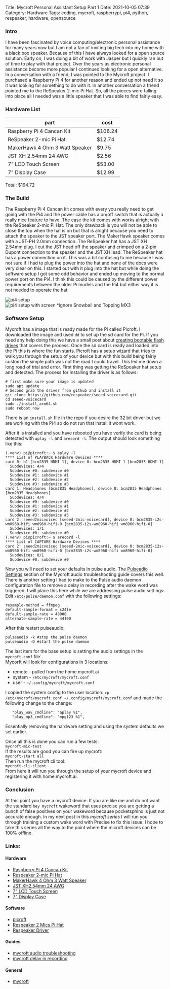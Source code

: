 Title: Mycroft Personal Assistant Setup Part 1
Date: 2021-10-05 07:39
Category: Hardware
Tags: coding, mycroft, raspberrypi, pi4, python, respeaker, hardware, opensource

### Intro
I have been fascinated by voice computing/electronic personal assistance for many years now but I am not a fan of inviting big tech into my home with a black box speaker. Because of this I have always looked for a open source solution.
Early on, I was doing a bit of work with Jasper but I quickly ran out of time to play with that project. Over the years as electronic personal assistance become more popular I continued looking for a open alternative.
In a conversation with a friend, I was pointed to the Mycroft project. I purchased a Raspberry Pi 4 for another reason and ended up not need it so it was looking for something to do with it. In another 
conversation a friend pointed me to the ReSpeaker 2-mic Pi Hat. So, all the pieces were falling into place all I needed was a little speaker that I was able to find fairly easy. 

### Hardware List
| part                            | cost    |
|---------------------------------|---------|
| Raspberry Pi 4 Cancan Kit       | $106.24 |
| ReSpeaker 2-mic Pi Hat          | $12.74  |  
| MakerHawk 4 Ohm 3 Watt Speaker  | $9.75   |
| JST XH 2.54mm 24 AWG            | $2.56   |
| 7" LCD Touch Screen             | $53.00  |
| 7" Display Case                 | $12.99  |

Total: $194.72

### The Build
The Raspberry Pi 4 Cancan kit comes with every you really need to get going with the Pi4 and the power cable has a on/off switch that is actually a really nice feature to have. The case the kit comes with works alright with the
ReSpeaker 2-mic Pi Hat. The only drawback is you will not be able to close the top when the hat is on but that is alright because you need to attach the speaker to the JST speaker port. The MakerHawk speaker comes with a JST-PH 2.0mm
connection. The ReSpeaker hat has a JST XH 2.54mm plug. I cut the JST head off the speaker and crimped on a 2-pin Dupont connection to the speaker and the JST XH lead. The ReSpeaker hat has a power connection on it. This was
a bit confusing to me because I was not sure if I had to plug the power into the hat and none of the docs were very clear on this. I started out with it plug into the hat but while doing the software setup I got some odd behavior and ended up
moving to the normal power port on the Pi4. I think this could be caused by the different power requirements between the older Pi models and the Pi4 but either way it is not needed to operate the hat. 

![pi4 setup]({static}/images/picroft.webp)  
![pi4 setup with screen]({static}/images/pi-w-screen.webp)
*ignore Snowball and Topping MX3

### Software Setup

Mycroft has a image that is ready made for the Pi called Picroft. I downloaded the image and used `dd` to set up the sd card for the Pi. If you need any help doing this we have a small post about 
[creating bootable flash drives](https://codeholics.com/make-a-bootable-flash-drive-from-an-iso-file-in-linux.html) that covers the process. Once the sd card is ready and loaded into the Pi this is where the fun starts. 
Picroft has a setup wizard that tries to walk you through the setup of your device but with this build being fairly custom the simple path was not the road I could travel. This led me down a long road of trial and error.
First thing was getting the ReSpeaker hat setup and detected. The process for installing the driver is as follows:
```
# first make sure your image is updated
sudo apt update
# Second grab the driver from github and install it
git clone https://github.com/respeaker/seeed-voicecard.git
cd seeed-voicecard
sudo ./install_arm64.sh
sudo reboot now
```
There is an `install.sh` file in the repo if you desire the 32 bit driver but we are working with the Pi4 so do not run that install it wont work.  

After it is installed and you have rebooted you have verify the card is being detected with `aplay -l` and `arecord -l`.
The output should look something like this:  
```
(.venv) pi@picroft:~ $ aplay -l
**** List of PLAYBACK Hardware Devices ****
card 0: b1 [bcm2835 HDMI 1], device 0: bcm2835 HDMI 1 [bcm2835 HDMI 1]
  Subdevices: 4/4
  Subdevice #0: subdevice #0
  Subdevice #1: subdevice #1
  Subdevice #2: subdevice #2
  Subdevice #3: subdevice #3
card 1: Headphones [bcm2835 Headphones], device 0: bcm2835 Headphones [bcm2835 Headphones]
  Subdevices: 4/4
  Subdevice #0: subdevice #0
  Subdevice #1: subdevice #1
  Subdevice #2: subdevice #2
  Subdevice #3: subdevice #3
card 2: seeed2micvoicec [seeed-2mic-voicecard], device 0: bcm2835-i2s-wm8960-hifi wm8960-hifi-0 [bcm2835-i2s-wm8960-hifi wm8960-hifi-0]
  Subdevices: 1/1
  Subdevice #0: subdevice #0
(.venv) pi@picroft:~ $ arecord -l
**** List of CAPTURE Hardware Devices ****
card 2: seeed2micvoicec [seeed-2mic-voicecard], device 0: bcm2835-i2s-wm8960-hifi wm8960-hifi-0 [bcm2835-i2s-wm8960-hifi wm8960-hifi-0]
  Subdevices: 0/1
  Subdevice #0: subdevice #0
```
Now you will need to set your defaults in pulse audio. The [Pulseadio Settings](https://mycroft-ai.gitbook.io/docs/using-mycroft-ai/troubleshooting/audio-troubleshooting#pulseaudio-settings) section of the Mycroft audio troubleshooting guide covers this well.
There is another setting I had to make to the Pulse audio daemon configuration file to remove a delay in recording after the wake word was triggered. I will place this here while we are addressing pulse audio settings:  
Edit `/etc/pulse/daemon.conf` with the following settings:
```
resample-method = ffmpeg
default-sample-format = s24le
default-sample-rate = 48000
alternate-sample-rate = 44100
```
After this restart pulseaudio:
```
pulseaudio -k #stop the pulse daemon
pulseaudio -D #start the pulse daemon
```

The last item for the base setup is setting the audio settings in the `mycroft.conf` file`.  
Mycorft will look for configurations in 3 locations:

* remote - pulled from the home.mycroft.ai
* system - `/etc/mycroft/mycroft.conf`
* user - `~/.config/mycroft/mycroft.conf`

I copied the system config to the user location:
`cp /etc/mycroft/mycroft.conf ~/.config/mycroft/mycroft.conf`
and made the following change to the change:
```
   "play_wav_cmdline": "aplay %1",
   "play_mp3_cmdline": "mpg123 %1",
```
Essentially removing the hardware setting and using the system defaults we set earlier. 

Once all this is done you can run a few tests:  
`mycroft-mic-test`  
If the results are good you can fire up mycroft:  
`mycroft-start all`  
Then run the mycroft cli tool:  
`mycroft-cli-client`  
From here it will run you through the setup of your mycroft device and registering it with home.mycroft.ai.

### Conclusion
At this point you have a mycroft device. If you are like me and do not want the standard `hey mycroft` wakeword that uses precise you are getting a bunch of false positives on your wakeword because pocketsphinx is just not accurate enough.
In my next post in this _mycroft series_ I will run you through training a custom wake word with Precise to fix this issue. I hope to take this series all the way to the point where the microft devices can be 100% offline. 

### Links:
#### Hardware
* [Raspberry Pi 4 Cancan Kit](https://amzn.to/3D7XZvB)
* [Respeaker 2-mic Pi Hat](https://amzn.to/3Tj8Bxq)
* [MakerHawk 4 Ohm 3 Watt Speaker](https://amzn.to/3D7uPwv)
* [JST XH2.54mm 24 AWG](https://www.ebay.com/itm/264394274295)
* [7" LCD Touch Screen](https://www.ebay.com/itm/254528464056)
* [7" Display Case](https://www.ebay.com/itm/265113382253)

#### Software
* [picroft](https://mycroft-ai.gitbook.io/docs/using-mycroft-ai/get-mycroft/picroft)
* [Respeaker 2 Mics Pi Hat](https://wiki.seeedstudio.com/ReSpeaker_2_Mics_Pi_HAT_Raspberry/)
* [Respeaker Driver](https://github.com/respeaker/seeed-voicecard.git)
#### Guides
* [mycroft audio troubleshooting](https://mycroft-ai.gitbook.io/docs/using-mycroft-ai/troubleshooting/audio-troubleshooting)
* [mycroft delay in recording](https://community.mycroft.ai/t/picroft-rpi4-respeaker-mic-array-v2-0-audio-issues/7585/4)
#### General
* [mycroft](https://mycroft.ai/)

